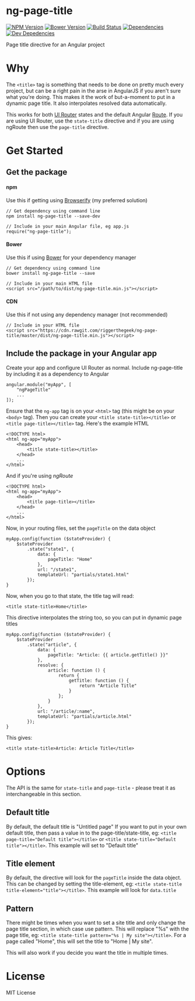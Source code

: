 # ng-page-title

[![NPM Version][npm-image]][npm-url]
[![Bower Version][bower-image]][bower-url]
[![Build Status][travis-image]][travis-url]
[![Dependencies][dependencies-image]][dependencies-url]
[![Dev Depedencies][dev-dependencies-image]][dev-dependencies-url]

Page title directive for an Angular project

# Why

The `<title>` tag is something that needs to be done on pretty much every project, but can be a right pain in the arse
in AngularJS if you aren't sure what you're doing.  This makes it the work of but-a-moment to put in a dynamic page
title. It also interpolates resolved data automatically.

This works for both [UI Router](http://angular-ui.github.io/ui-router/site/#/api/ui.router) states and the default
Angular [Route](https://docs.angularjs.org/api/ngRoute/service/$route).  If you are using UI Router, use the
`state-title` directive and if you are using ngRoute then use the `page-title` directive.

# Get Started

## Get the package

#### npm

Use this if getting using [Browserify](http://browserify.org) (my preferred solution)

    // Get dependency using command line
    npm install ng-page-title --save-dev

    // Include in your main Angular file, eg app.js
    require("ng-page-title");

#### Bower

Use this if using [Bower](http://bower.io) for your dependency manager

    // Get dependency using command line
    bower install ng-page-title --save

    // Include in your main HTML file
    <script src="/path/to/dist/ng-page-title.min.js"></script>

#### CDN

Use this if not using any dependency manager (not recommended)

    // Include in your HTML file
    <script src="https://cdn.rawgit.com/riggerthegeek/ng-page-title/master/dist/ng-page-title.min.js"></script>

## Include the package in your Angular app

Create your app and configure UI Router as normal.  Include ng-page-title by including it as a dependency to Angular

    angular.module("myApp", [
        "ngPageTitle"
        ...
    ]);

Ensure that the `ng-app` tag is on your `<html>` tag (this might be on your `<body>` tag).  Then you can create your
`<title state-title></title>` or `<title page-title></title>` tag.  Here's the example HTML

    <!DOCTYPE html>
    <html ng-app="myApp">
        <head>
            <title state-title></title>
        </head>
        ...
    </html>

And if you're using _ngRoute_

    <!DOCTYPE html>
    <html ng-app="myApp">
        <head>
            <title page-title></title>
        </head>
        ...
    </html>

Now, in your routing files, set the `pageTitle` on the data object

    myApp.config(function ($stateProvider) {
        $stateProvider
            .state("state1", {
                data: {
                    pageTitle: "Home"
                },
                url: "/state1",
                templateUrl: "partials/state1.html"
            });
    }

Now, when you go to that state, the title tag will read:

    <title state-title>Home</title>

This directive interpolates the string too, so you can put in dynamic page titles

    myApp.config(function ($stateProvider) {
        $stateProvider
            .state("article", {
                data: {
                    pageTitle: "Article: {{ article.getTitle() }}"
                },
                resolve: {
                    article: function () {
                        return {
                            getTitle: function () {
                                return "Article Title"
                            }
                        };
                    }
                },
                url: "/article/:name",
                templateUrl: "partials/article.html"
            });
    }

This gives:

    <title state-title>Article: Article Title</title>

# Options

The API is the same for `state-title` and `page-title` - please treat it as interchangeable in this section.

## Default title

By default, the default title is "Untitled page"  If you want to put in your own default title, then pass a value in
to the page-title/state-title, eg: `<title page-title="Default title"></title>` or
`<title state-title="Default title"></title>`. This example will set to "Default title"

## Title element

By default, the directive will look for the `pageTitle` inside the data object.  This can be changed by setting the
title-element, eg: `<title state-title title-element="title"></title>`. This example will look for `data.title`

## Pattern

There might be times when you want to set a site title and only change the page title section, in which case use
pattern.  This will replace "%s" with the page title, eg: `<title state-title pattern="%s | My site"></title>`. For a
page called "Home", this will set the title to "Home | My site".

This will also work if you decide you want the title in multiple times.

# License

MIT License

[npm-image]: https://img.shields.io/npm/v/ng-page-title.svg?style=flat
[bower-image]: https://img.shields.io/bower/v/ng-page-title.svg?style=flat
[travis-image]: https://img.shields.io/travis/riggerthegeek/ng-page-title.svg?style=flat
[dependencies-image]: https://img.shields.io/david/riggerthegeek/ng-page-title.svg?style=flat
[dev-dependencies-image]: https://img.shields.io/david/dev/riggerthegeek/ng-page-title.svg?style=flat

[npm-url]: https://npmjs.org/package/ng-page-title
[bower-url]: http://bower.io/search/?q=ng-page-title
[travis-url]: https://travis-ci.org/riggerthegeek/ng-page-title
[dependencies-url]: https://david-dm.org/riggerthegeek/ng-page-title
[dev-dependencies-url]: https://david-dm.org/riggerthegeek/ng-page-title#info=devDependencies&view=table

